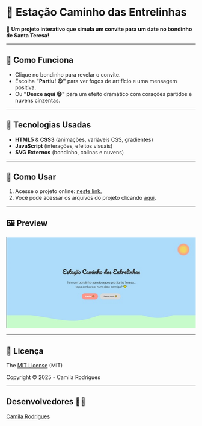 #  🚋 Estação Caminho das Entrelinhas

💛 **Um projeto interativo que simula um convite para um date no bondinho de Santa Teresa!**  

---

## 🌟 Como Funciona  
- Clique no bondinho para revelar o convite.  
- Escolha **"Partiu! 😍"** para ver fogos de artifício e uma mensagem positiva.  
- Ou **"Desce aqui 😅"** para um efeito dramático com corações partidos e nuvens cinzentas.  

---

## 🎨 Tecnologias Usadas  
- **HTML5** & **CSS3** (animações, variáveis CSS, gradientes)  
- **JavaScript** (interações, efeitos visuais)  
- **SVG Externos** (bondinho, colinas e nuvens) 

---

## 🚀 Como Usar  
1. Acesse o projeto online: [neste link.](https://rmcamila.github.io/ladeira_encantada/) 
2. Você pode acessar os arquivos do projeto clicando [aqui](https://github.com/rmcamila/ladeira_encantada.git).

---

## 🖼️ Preview  
<div align="center">
  <img src="assets/images/preview.png" alt="Tela do projeto" width="600">
</div>

---

## 📄 Licença  
The [MIT License](https://github.com/rmcamila/ladeira_encantada/blob/main/LICENSE) (MIT)

Copyright :copyright: 2025 - Camila Rodrigues

---

## Desenvolvedores 👩‍💻


 [Camila Rodrigues](https://github.com/rmcamila)


